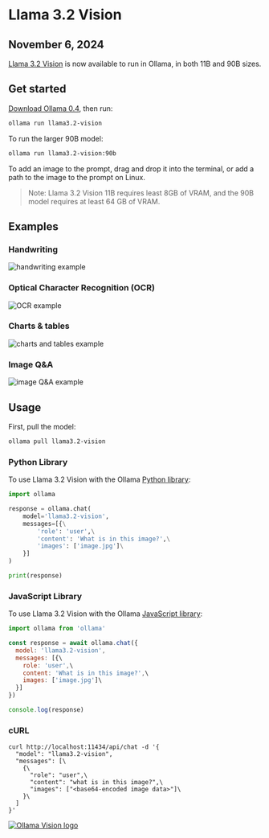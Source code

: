 # Llama 3.2 Vision

## November 6, 2024

[Llama 3.2 Vision](https://ollama.com/library/llama3.2-vision) is now available to run in Ollama, in both 11B and 90B sizes.

## Get started

[Download Ollama 0.4](https://ollama.com/download), then run:

```bash
ollama run llama3.2-vision

```

To run the larger 90B model:

```bash
ollama run llama3.2-vision:90b

```

To add an image to the prompt, drag and drop it into the terminal, or add a path to the image to the prompt on Linux.

> Note: Llama 3.2 Vision 11B requires least 8GB of VRAM, and the 90B model requires at least 64 GB of VRAM.

## Examples

### Handwriting

![handwriting example](/public/blog/llama3.2-vision-handwriting.png)

### Optical Character Recognition (OCR)

![OCR example](/public/blog/llama3.2-vision-ocr.png)

### Charts & tables

![charts and tables example](/public/blog/llama3.2-vision-charts.png)

### Image Q&A

![image Q&A example](/public/blog/llama3.2-vision-imageqa.png)

## Usage

First, pull the model:

```bash
ollama pull llama3.2-vision

```

### Python Library

To use Llama 3.2 Vision with the Ollama [Python library](https://github.com/ollama/ollama-python):

```python
import ollama

response = ollama.chat(
    model='llama3.2-vision',
    messages=[{\
        'role': 'user',\
        'content': 'What is in this image?',\
        'images': ['image.jpg']\
    }]
)

print(response)

```

### JavaScript Library

To use Llama 3.2 Vision with the Ollama [JavaScript library](https://github.com/ollama/ollama-js):

```javascript
import ollama from 'ollama'

const response = await ollama.chat({
  model: 'llama3.2-vision',
  messages: [{\
    role: 'user',\
    content: 'What is in this image?',\
    images: ['image.jpg']\
  }]
})

console.log(response)

```

### cURL

```shell
curl http://localhost:11434/api/chat -d '{
  "model": "llama3.2-vision",
  "messages": [\
    {\
      "role": "user",\
      "content": "what is in this image?",\
      "images": ["<base64-encoded image data>"]\
    }\
  ]
}'

```

[![Ollama Vision logo](/public/blog/ollama-vision.png)](https://ollama.com/download)